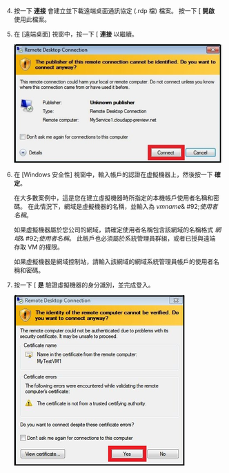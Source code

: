 <properties services="virtual-machines" title="How to Log on to a Virtual Machine Running Windows Server" authors="cynthn" solutions="" manager="timlt" editor="tysonn" />

4. 按一下 **連接** 會建立並下載遠端桌面通訊協定 (.rdp 檔) 檔案。 按一下 [ **開啟** 使用此檔案。

5. 在 [遠端桌面] 視窗中，按一下 [ **連接** 以繼續。

    ![繼續連接](./media/virtual-machines-log-on-win-server/connectpublisher.png)

6. 在 [Windows 安全性] 視窗中，輸入帳戶的認證在虛擬機器上，然後按一下 **確定**。

    在大多數案例中，這是您在建立虛擬機器時所指定的本機帳戶使用者名稱和密碼。 在此情況下，網域是虛擬機器的名稱，並輸入為 *vmname*& #92;*使用者名稱*。  
    
    如果虛擬機器屬於您公司的網域，請確定使用者名稱包含該網域的名稱格式 *網域*& #92;*使用者名稱*。 此帳戶也必須屬於系統管理員群組，或者已授與遠端存取 VM 的權限。
    
    如果虛擬機器是網域控制站，請輸入該網域的網域系統管理員帳戶的使用者名稱和密碼。

7.  按一下 [ **是** 驗證虛擬機器的身分識別，並完成登入。

    ![驗證機器的身分識別](./media/virtual-machines-log-on-win-server/connectverify.png)

